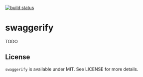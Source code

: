 [![build status](https://secure.travis-ci.org/bebraw/swaggerify.png)](http://travis-ci.org/bebraw/swaggerify)
# swaggerify

TODO

## License

`swaggerify` is available under MIT. See LICENSE for more details.

